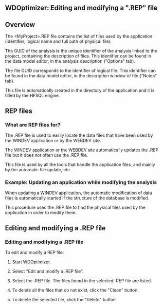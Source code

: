
## WDOptimizer: Editing and modifying a ".REP" file
			



<a name="NOTE1"></a>
<a name="NOTE1_1"></a>


## Overview
<a name="overview_ELTTEXTE000101"></a>
The &lt;MyProject&gt;.REP file contains the list of files used by the application (identifier, logical name and full path of physical file).

The GUID of the analysis is the unique identifier of the analysis linked to the project, containing the description of files. This identifier can be found in the data model editor, in the analysis description ("Options" tab).

The file GUID corresponds to the identifier of logical file. This identifier can be found in the data model editor, in the description window of file ("Notes" tab).

This file is automatically created in the directory of the application and it is filled by the HFSQL engine.

<a name="NOTE2"></a>
<a name="NOTE2_1"></a>


## REP files
<a name="rep_files_ELTTEXTE000125"></a>


### What are REP files for?
<a name="what_are_rep_files_for_ELTPARAGRAPHE000024"></a>

The .REP file is used to easily locate the data files that have been used by the WINDEV application or by the WEBDEV site.

The WINDEV application or the WEBDEV site automatically updates the .REP file but it does not often use the .REP file.

This file is used by all the tools that handle the application files, and mainly by the automatic file update, etc.
<a name="NOTE2_2"></a>


### Example: Updating an application while modifying the analysis
<a name="example_updating_application_while_modifying_the_analysis_ELTPARAGRAPHE000035"></a>

When updating a WINDEV application, the automatic modification of data files is automatically started if the structure of the database is modified.

This procedure uses the .REP file to find the physical files used by the application in order to modify them.

<a name="NOTE3"></a>
<a name="NOTE3_1"></a>


## Editing and modifying a .REP file
<a name="editing_and_modifying_rep_file_ELTTEXTE000155"></a>


### Editing and modifying a .REP file
<a name="editing_and_modifying_rep_file_ELTPARAGRAPHE000046"></a>

To edit and modify a REP file:

1. Start WDOptimizer.

2. Select "Edit and modify a .REP file".

3. Select the .REP file. The files found in the selected .REP file are listed.

4. To delete all the files that do not exist, click the "Clean" button.

5. To delete the selected file, click the "Delete" button.






